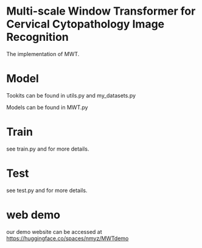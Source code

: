 # Multi-scale Window Transformer for Cervical Cytopathology Image Recognition
The implementation of MWT.



# Model

Tookits can be found in utils.py and my_datasets.py

Models can be found in MWT.py

# Train

see train.py and for more details.

# Test

see test.py and for more details.

# web demo

our demo website can be accessed at https://huggingface.co/spaces/nmyz/MWTdemo

